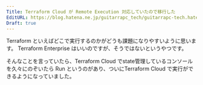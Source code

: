 ```yaml
---
Title: Terraform Cloud が Remote Execution 対応していたので移行した
EditURL: https://blog.hatena.ne.jp/guitarrapc_tech/guitarrapc-tech.hatenablog.com/atom/entry/26006613480866256
Draft: true
---
```


Terraform といえばどこで実行するのかがどうも課題になりやすいように思います。
Terraform Enterprise はいいのですが、そうではないというやつです。

そんなことを言っていたら、Terraform Cloud でstate管理しているコンソールを久々にのぞいたら Run というのがあり、ついにTerraform Cloud で実行ができるようになっていました。

<!-- more -->

